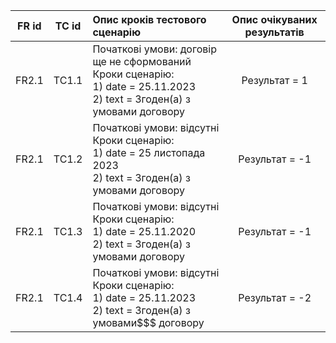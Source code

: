 |FR id|TC id|Опис кроків тестового сценарію|Опис очікуваних результатів|
|:-:|:-:|:-|:-:|
|FR2.1|TC1.1|Початкові умови: договір ще не сформований <br> Кроки сценарію: <br> 1) date = 25.11.2023 <br> 2) text = Згоден(а) з умовами договору|Результат = 1|
|FR2.1|TC1.2|Початкові умови: відсутні <br> Кроки сценарію: <br> 1) date = 25 листопада 2023 <br> 2) text = Згоден(а) з умовами договору|Результат = -1|
|FR2.1|TC1.3|Початкові умови: відсутні <br> Кроки сценарію: <br> 1) date = 25.11.2020 <br> 2) text = Згоден(а) з умовами договору|Результат = -1|
|FR2.1|TC1.4|Початкові умови: відсутні <br> Кроки сценарію: <br> 1) date = 25.11.2023 <br> 2) text = Згоден(а) з умовами$$$ договору|Результат = -2|
